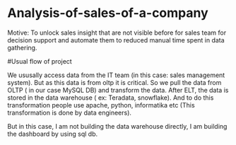 # Analysis-of-sales-of-a-company

Motive: To unlock sales insight that are not visible before for sales team for decision support and automate them to reduced manual time spent in data gathering.

#Usual flow of project 

We ususally access data from the IT team (in this case: sales management system). But as this data is from oltp it is critical. So we pull the data from OLTP ( in our case MySQL DB) and transform the data. After ELT, the data is stored in the data warehouse ( ex: Teradata, snowflake). And to do this transformation people use apache, python, informatika etc (This transformation is done by data engineers).

But in this case, I am not building the data warehouse directly, I am building the dashboard by using sql db.
